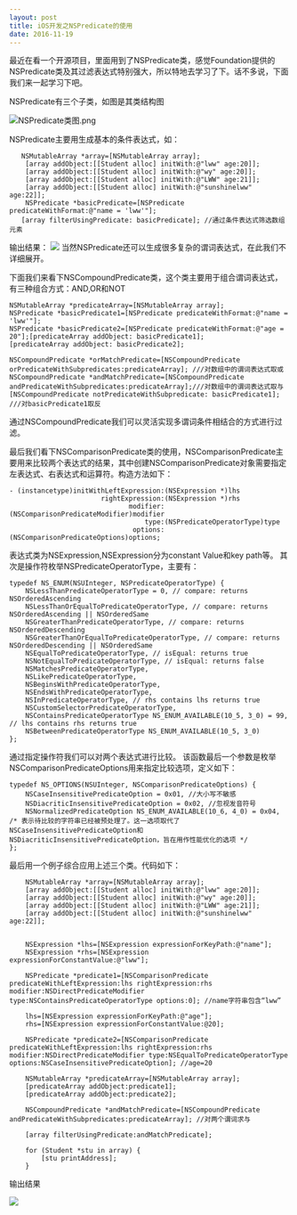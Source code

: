 ```yaml
---
layout: post
title: iOS开发之NSPredicate的使用
date: 2016-11-19 
---
```

最近在看一个开源项目，里面用到了NSPredicate类，感觉Foundation提供的NSPredicate类及其过滤表达式特别强大，所以特地去学习了下。话不多说，下面我们来一起学习下吧。

NSPredicate有三个子类，如图是其类结构图

![NSPredicate类图.png](http://upload-images.jianshu.io/upload_images/4297538-e0b249e8a09a8ee3.png?imageMogr2/auto-orient/strip%7CimageView2/2/w/1240)

NSPredicate主要用生成基本的条件表达式，如：

```
   NSMutableArray *array=[NSMutableArray array];
    [array addObject:[[Student alloc] initWith:@"lww" age:20]];
    [array addObject:[[Student alloc] initWith:@"wy" age:20]];
    [array addObject:[[Student alloc] initWith:@"LWW" age:21]];
    [array addObject:[[Student alloc] initWith:@"sunshinelww" age:22]];
    NSPredicate *basicPredicate=[NSPredicate predicateWithFormat:@"name = 'lww'"];
   [array filterUsingPredicate: basicPredicate]; //通过条件表达式筛选数组元素
```
输出结果：
![](http://upload-images.jianshu.io/upload_images/4297538-3725b2d1fb4b160c.png?imageMogr2/auto-orient/strip%7CimageView2/2/w/1240)
当然NSPredicate还可以生成很多复杂的谓词表达式，在此我们不详细展开。

下面我们来看下NSCompoundPredicate类，这个类主要用于组合谓词表达式，有三种组合方式：AND,OR和NOT

```
NSMutableArray *predicateArray=[NSMutableArray array];
NSPredicate *basicPredicate1=[NSPredicate predicateWithFormat:@"name = 'lww'"];
NSPredicate *basicPredicate2=[NSPredicate predicateWithFormat:@"age = 20"];[predicateArray addObject: basicPredicate1];
[predicateArray addObject: basicPredicate2];

NSCompoundPredicate *orMatchPredicate=[NSCompoundPredicate orPredicateWithSubpredicates:predicateArray]; ///对数组中的谓词表达式取或
NSCompoundPredicate *andMatchPredicate=[NSCompoundPredicate andPredicateWithSubpredicates:predicateArray];///对数组中的谓词表达式取与
[NSCompoundPredicate notPredicateWithSubpredicate: basicPredicate1]; ///对basicPredicate1取反
```
通过NSCompoundPredicate我们可以灵活实现多谓词条件相结合的方式进行过滤。

最后我们看下NSComparisonPredicate类的使用，NSComparisonPredicate主要用来比较两个表达式的结果，其中创建NSComparisonPredicate对象需要指定左表达式、右表达式和运算符。构造方法如下：

```
- (instancetype)initWithLeftExpression:(NSExpression *)lhs 
                       rightExpression:(NSExpression *)rhs 
                              modifier:(NSComparisonPredicateModifier)modifier 
                                  type:(NSPredicateOperatorType)type 
                               options:(NSComparisonPredicateOptions)options;
```
表达式类为NSExpression,NSExpression分为constant Value和key path等。
其次是操作符枚举NSPredicateOperatorType，主要有：

```
typedef NS_ENUM(NSUInteger, NSPredicateOperatorType) {
    NSLessThanPredicateOperatorType = 0, // compare: returns NSOrderedAscending
    NSLessThanOrEqualToPredicateOperatorType, // compare: returns NSOrderedAscending || NSOrderedSame
    NSGreaterThanPredicateOperatorType, // compare: returns NSOrderedDescending
    NSGreaterThanOrEqualToPredicateOperatorType, // compare: returns NSOrderedDescending || NSOrderedSame
    NSEqualToPredicateOperatorType, // isEqual: returns true
    NSNotEqualToPredicateOperatorType, // isEqual: returns false
    NSMatchesPredicateOperatorType,
    NSLikePredicateOperatorType,
    NSBeginsWithPredicateOperatorType,
    NSEndsWithPredicateOperatorType,
    NSInPredicateOperatorType, // rhs contains lhs returns true
    NSCustomSelectorPredicateOperatorType,
    NSContainsPredicateOperatorType NS_ENUM_AVAILABLE(10_5, 3_0) = 99, // lhs contains rhs returns true
    NSBetweenPredicateOperatorType NS_ENUM_AVAILABLE(10_5, 3_0)
};
```
通过指定操作符我们可以对两个表达式进行比较。
该函数最后一个参数是枚举NSComparisonPredicateOptions用来指定比较选项，定义如下：

```
typedef NS_OPTIONS(NSUInteger, NSComparisonPredicateOptions) {
    NSCaseInsensitivePredicateOption = 0x01, //大小写不敏感
    NSDiacriticInsensitivePredicateOption = 0x02, //忽视发音符号
    NSNormalizedPredicateOption NS_ENUM_AVAILABLE(10_6, 4_0) = 0x04, /* 表示待比较的字符串已经被预处理了。这一选项取代了NSCaseInsensitivePredicateOption和NSDiacriticInsensitivePredicateOption，旨在用作性能优化的选项 */
};
```
最后用一个例子综合应用上述三个类。代码如下：

```
    NSMutableArray *array=[NSMutableArray array];
    [array addObject:[[Student alloc] initWith:@"lww" age:20]];
    [array addObject:[[Student alloc] initWith:@"wy" age:20]];
    [array addObject:[[Student alloc] initWith:@"LWW" age:21]];
    [array addObject:[[Student alloc] initWith:@"sunshinelww" age:22]];

    
    NSExpression *lhs=[NSExpression expressionForKeyPath:@"name"];
    NSExpression *rhs=[NSExpression expressionForConstantValue:@"lww"];
    
    NSPredicate *predicate1=[NSComparisonPredicate predicateWithLeftExpression:lhs rightExpression:rhs modifier:NSDirectPredicateModifier type:NSContainsPredicateOperatorType options:0]; //name字符串包含“lww”
    
    lhs=[NSExpression expressionForKeyPath:@"age"];
    rhs=[NSExpression expressionForConstantValue:@20];

    NSPredicate *predicate2=[NSComparisonPredicate predicateWithLeftExpression:lhs rightExpression:rhs modifier:NSDirectPredicateModifier type:NSEqualToPredicateOperatorType options:NSCaseInsensitivePredicateOption]; //age=20

    NSMutableArray *predicateArray=[NSMutableArray array];
    [predicateArray addObject:predicate1];
    [predicateArray addObject:predicate2];
    
    NSCompoundPredicate *andMatchPredicate=[NSCompoundPredicate andPredicateWithSubpredicates:predicateArray]; //对两个谓词求与

    [array filterUsingPredicate:andMatchPredicate];
   
    for (Student *stu in array) {
        [stu printAddress];
    }
```
输出结果

![](http://upload-images.jianshu.io/upload_images/4297538-40e226582565f361.png?imageMogr2/auto-orient/strip%7CimageView2/2/w/1240)